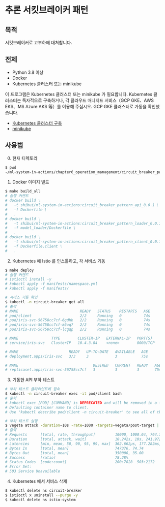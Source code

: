 # 추론 서킷브레이커 패턴

## 목적

서킷브레이커로 고부하에 대처합니다.

## 전제

- Python 3.8 이상
- Docker
- Kubernetes 클러스터 또는 minikube

이 프로그램은 Kubernetes 클러스터 또는 minikube 가 필요합니다.
Kubernetes 클러스터는 독자적으로 구축하거나, 각 클라우드 매니지드 서비스（GCP GKE、AWS EKS、MS Azure AKS 等）를 이용해 주십시오.
GCP GKE 클러스터로 가동을 확인했습니다.

- [Kubernetes 클러스터 구축](https://kubernetes.io/ja/docs/setup/)
- [minikube](https://kubernetes.io/ja/docs/setup/learning-environment/minikube/)

## 사용법

0. 현재 디렉토리

```sh
$ pwd
~/ml-system-in-actions/chapter6_operation_management/circuit_breaker_pattern
```

1. Docker 이미지 빌드

```sh
$ make build_all
# 실행 커맨드
# docker build \
# 	-t shibui/ml-system-in-actions:circuit_breaker_pattern_api_0.0.1 \
# 	-f Dockerfile \
# 	.
# docker build \
# 	-t shibui/ml-system-in-actions:circuit_breaker_pattern_loader_0.0.1 \
# 	-f model_loader/Dockerfile \
# 	.
# docker build \
# 	-t shibui/ml-system-in-actions:circuit_breaker_pattern_client_0.0.1 \
# 	-f Dockerfile.client \
# 	.
```

2. Kubernetes 에 Istio 를 인스톨하고, 각 서비스 기동

```sh
$ make deploy
# 실행 커맨드
# istioctl install -y
# kubectl apply -f manifests/namespace.yml
# kubectl apply -f manifests/

# 서비스 기동 확인
$ kubectl -n circuit-breaker get all
# 출력
# NAME                            READY   STATUS    RESTARTS   AGE
# pod/client                      2/2     Running   0          74s
# pod/iris-svc-56758cc7cf-6gdhb   2/2     Running   0          74s
# pod/iris-svc-56758cc7cf-k6wq7   2/2     Running   0          74s
# pod/iris-svc-56758cc7cf-lcgqp   2/2     Running   0          74s

# NAME               TYPE        CLUSTER-IP   EXTERNAL-IP   PORT(S)    AGE
# service/iris-svc   ClusterIP   10.4.3.84    <none>        8000/TCP   74s

# NAME                       READY   UP-TO-DATE   AVAILABLE   AGE
# deployment.apps/iris-svc   3/3     3            3           75s

# NAME                                  DESIRED   CURRENT   READY   AGE
# replicaset.apps/iris-svc-56758cc7cf   3         3         3       75s
```

3. 기동한 API 부하 테스트

```sh
# 부하 테스트 클라이언트에 접속
$ kubectl -n circuit-breaker exec -it pod/client bash
# 출력
# kubectl exec [POD] [COMMAND] is DEPRECATED and will be removed in a future version. Use kubectl kubectl exec [POD] -- [COMMAND] instead.
# Defaulting container name to client.
# Use 'kubectl describe pod/client -n circuit-breaker' to see all of the containers in this pod.

# 부하 테스트 실행
$ vegeta attack -duration=10s -rate=1000 -targets=vegeta/post-target | vegeta report -type=text
# 출력
# Requests      [total, rate, throughput]         10000, 1000.04, 764.34
# Duration      [total, attack, wait]             10.242s, 10s, 241.972ms
# Latencies     [min, mean, 50, 90, 95, 99, max]  362.662µs, 177.282ms, 90.438ms, 427.767ms, 672.361ms, 1.419s, 2.929s
# Bytes In      [total, mean]                     747376, 74.74
# Bytes Out     [total, mean]                     350000, 35.00
# Success       [ratio]                           78.28%
# Status Codes  [code:count]                      200:7828  503:2172
# Error Set:
# 503 Service Unavailable
```

4. Kubernetes 에서 서비스 삭제

```sh
$ kubectl delete ns circuit-breaker
$ istioctl x uninstall --purge -y
$ kubectl delete ns istio-system
```
